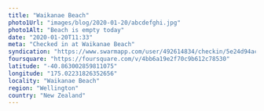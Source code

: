 ```yaml
---
title: "Waikanae Beach"
photo1Url: "images/blog/2020-01-20/abcdefghi.jpg"
photo1Alt: "Beach is empty today"
date: "2020-01-20T11:33"
meta: "Checked in at Waikanae Beach"
syndication: "https://www.swarmapp.com/user/492614834/checkin/5e24d94aced4390007b3e176"
foursquare: "https://foursquare.com/v/4bb6a19e2f70c9b612c78530"
latitude: "-40.863002859811075"
longitude: "175.02231826352656"
locality: "Waikanae Beach"
region: "Wellington"
country: "New Zealand"
---
```


